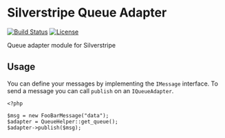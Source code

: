 Silverstripe Queue Adapter
==========================

[![Build Status](https://travis-ci.org/notthatbad/silverstripe-rest-api.svg)](https://travis-ci.org/notthatbad/silverstripe-queue-adapter)
[![License](https://poser.pugx.org/ntb/silverstripe-queue-adapter/license)](https://packagist.org/packages/ntb/silverstripe-queue-adapter)


Queue adapter module for Silverstripe

## Usage

You can define your messages by implementing the `IMessage` interface. To send a message you can call `publish` on an
`IQueueAdapter`.

```
<?php

$msg = new FooBarMessage("data");
$adapter = QueueHelper::get_queue();
$adapter->publish($msg);

```